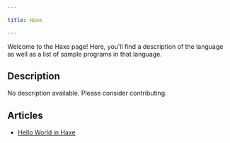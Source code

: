 ```yaml
---

title: Haxe

---
```


Welcome to the Haxe page! Here, you'll find a description of the language as well as a list of sample programs in that language.

## Description

No description available. Please consider contributing.

## Articles

- [Hello World in Haxe](https://sampleprograms.io/projects/hello-world/haxe)